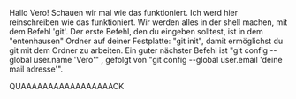 Hallo Vero!
Schauen wir mal wie das funktioniert. Ich werd hier reinschreiben wie das funktioniert.
Wir werden alles in der shell machen, mit dem Befehl 'git'.
Der erste Befehl, den du eingeben solltest, ist in dem "entenhausen" Ordner auf
deiner Festplatte: "git init", damit ermöglichst du git mit dem Ordner zu
arbeiten.
Ein guter nächster Befehl ist "git config --global user.name 'Vero'" , gefolgt
von "git config --global user.email 'deine mail adresse'".

QUAAAAAAAAAAAAAAAAACK
